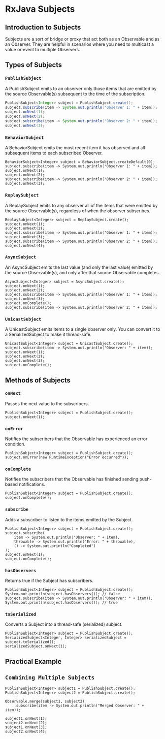# RxJava Subjects

## Introduction to Subjects
Subjects are a sort of bridge or proxy that act both as an Observable and as an Observer. They are helpful in scenarios where you need to multicast a value or event to multiple Observers.

## Types of Subjects

### `PublishSubject`
A PublishSubject emits to an observer only those items that are emitted by the source Observable(s) subsequent to the time of the subscription.

```java
PublishSubject<Integer> subject = PublishSubject.create();
subject.subscribe(item -> System.out.println("Observer 1: " + item));
subject.onNext(1);
subject.onNext(2);
subject.subscribe(item -> System.out.println("Observer 2: " + item));
subject.onNext(3);
```

### `BehaviorSubject`
A BehaviorSubject emits the most recent item it has observed and all subsequent items to each subscribed Observer.

```
BehaviorSubject<Integer> subject = BehaviorSubject.createDefault(0);
subject.subscribe(item -> System.out.println("Observer 1: " + item));
subject.onNext(1);
subject.onNext(2);
subject.subscribe(item -> System.out.println("Observer 2: " + item));
subject.onNext(3);
```


### `ReplaySubject`
A ReplaySubject emits to any observer all of the items that were emitted by the source Observable(s), regardless of when the observer subscribes.

```
ReplaySubject<Integer> subject = ReplaySubject.create();
subject.onNext(1);
subject.onNext(2);
subject.subscribe(item -> System.out.println("Observer 1: " + item));
subject.onNext(3);
subject.subscribe(item -> System.out.println("Observer 2: " + item));
subject.onNext(4);
```

### `AsyncSubject`
An AsyncSubject emits the last value (and only the last value) emitted by the source Observable(s), and only after that source Observable completes.

```
AsyncSubject<Integer> subject = AsyncSubject.create();
subject.onNext(1);
subject.onNext(2);
subject.subscribe(item -> System.out.println("Observer 1: " + item));
subject.onNext(3);
subject.onComplete();
subject.subscribe(item -> System.out.println("Observer 2: " + item));
```


### `UnicastSubject`
A UnicastSubject emits items to a single observer only. You can convert it to a SerializedSubject to make it thread-safe.

```
UnicastSubject<Integer> subject = UnicastSubject.create();
subject.subscribe(item -> System.out.println("Observer: " + item));
subject.onNext(1);
subject.onNext(2);
subject.onNext(3);
subject.onComplete();
```

## Methods of Subjects

### `onNext`
Passes the next value to the subscribers.

```
PublishSubject<Integer> subject = PublishSubject.create();
subject.onNext(1);
```

### `onError`
Notifies the subscribers that the Observable has experienced an error condition.

```
PublishSubject<Integer> subject = PublishSubject.create();
subject.onError(new RuntimeException("Error occurred"));
```

### `onComplete`
Notifies the subscribers that the Observable has finished sending push-based notifications.

```
PublishSubject<Integer> subject = PublishSubject.create();
subject.onComplete();
```

### `subscribe`
Adds a subscriber to listen to the items emitted by the Subject.

```
PublishSubject<Integer> subject = PublishSubject.create();
subject.subscribe(
    item -> System.out.println("Observer: " + item),
    throwable -> System.out.println("Error: " + throwable),
    () -> System.out.println("Completed")
);
subject.onNext(1);
subject.onComplete();
```

### `hasObservers`
Returns true if the Subject has subscribers.

```
PublishSubject<Integer> subject = PublishSubject.create();
System.out.println(subject.hasObservers()); // false
subject.subscribe(item -> System.out.println("Observer: " + item));
System.out.println(subject.hasObservers()); // true
```

### `toSerialized`
Converts a Subject into a thread-safe (serialized) subject.

```
PublishSubject<Integer> subject = PublishSubject.create();
SerializedSubject<Integer, Integer> serializedSubject = subject.toSerialized();
serializedSubject.onNext(1);
```

## Practical Example
## `Combining Multiple Subjects`
```
PublishSubject<Integer> subject1 = PublishSubject.create();
PublishSubject<Integer> subject2 = PublishSubject.create();

Observable.merge(subject1, subject2)
    .subscribe(item -> System.out.println("Merged Observer: " + item));

subject1.onNext(1);
subject2.onNext(2);
subject1.onNext(3);
subject2.onNext(4);
```
